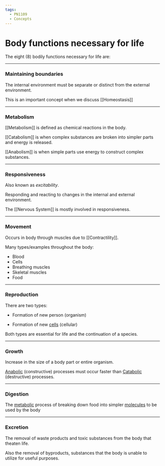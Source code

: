 ```yaml
---
tags:
  - PN1109
  - Concepts
---
```


# Body functions necessary for life

The eight (8) bodily functions necessary for life are:

---

### Maintaining boundaries

The internal environment must be separate or distinct from the external environment.

This is an important concept when we discuss [[Homeostasis]]

---

### Metabolism

[[Metabolism]] is defined as chemical reactions in the body.

[[Catabolism]] is when complex substances are broken into simpler parts and energy is released.

[[Anabolism]] is when simple parts use energy to construct complex substances.

---

### Responsiveness

Also known as *excitability*.

Responding and reacting to changes in the internal and external environment.

The [[Nervous System]] is mostly involved in responsiveness.

---

### Movement

Occurs in body through muscles due to [[Contractility]].

Many types/examples throughout the body:
<ul>
  <li>Blood</li>
  <li>Cells</li>
  <li>Breathing muscles</li>
  <li>Skeletal muscles</li>
  <li>Food</li>
</ul>

---

### Reproduction

There are two types:

- Formation of new person (organism)
  
- Formation of new [cells](Cell) (cellular)


Both types are essential for life and the continuation of a species.

---

### Growth

Increase in the size of a body part or entire organism.

[Anabolic](Anabolism.md) (constructive) processes must occur faster than [Catabolic](Catabolism.md) (destructive) processes.

---

### Digestion

The [metabolic](Metabolism.md) process of breaking down food into simpler [molecules](Molecule.md) to be used by the body

---

### Excretion

The removal of waste products and toxic substances from the body that theaten life.

Also the removal of byproducts, substances that the body is unable to utilize for useful purposes.

